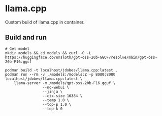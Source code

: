# llama.cpp

Custom build of llama.cpp in container.

## Build and run

    # Get model
    mkdir models && cd models && curl -O -L https://huggingface.co/unsloth/gpt-oss-20b-GGUF/resolve/main/gpt-oss-20b-F16.gguf

    podman build -t localhost/jdobes/llama.cpp:latest .
    podman run --rm -v ./models:/models:Z -p 8080:8080 localhost/jdobes/llama.cpp:latest \
        llama-server -m /models/gpt-oss-20b-F16.gguf \
                     --no-webui \                     
                     --jinja \
                     --ctx-size 16384 \
                     --temp 1.0 \
                     --top-p 1.0 \
                     --top-k 0
